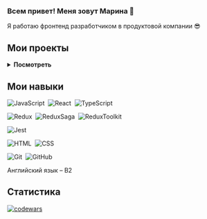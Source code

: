 ### Всем привет! Меня зовут Марина 👋

<!--
**MgKraynova/MgKraynova** is a ✨ _special_ ✨ repository because its `README.md` (this file) appears on your GitHub profile.

Here are some ideas to get you started:

- 🔭 I’m currently working on ...
- 🌱 I’m currently learning ...
- 👯 I’m looking to collaborate on ...
- 🤔 I’m looking for help with ...
- 💬 Ask me about ...
- 📫 How to reach me: ...
- 😄 Pronouns: ...
- ⚡ Fun fact: ...
-->

Я работаю фронтенд разработчиком в продуктовой компании :sunglasses: 

## Мои проекты 
<details>
<summary><b>Посмотреть</b></summary>
<table>
  <thead>
    <tr>
      <th>Название</th>
      <th>Использованные технологии</th>
      <th>Описание</th>
    </tr>
  </thead>
  <tbody>
     <tr>
      <td><a href='https://github.com/MgKraynova/search-films-app'>Search films app на React.js</a></td>
      <td>React.js, JavaScript, CSS, HTML</td>
      <td><b>Pet project. </b>Приложение по поиску фильмов из базы данных OMDB.</td>
    </tr>
    <tr>
      <td><a href='https://github.com/MgKraynova/game-memory-cards'>Игра "Найди пару" на JS</a></td>
      <td>JavaScript, CSS, HTML</td>
      <td><b>Pet project.</b> Карточная игра "Найди пару" на JS.</td>
    </tr>
    <tr>
      <td><a href='https://github.com/MgKraynova/react-mesto-auth'>Веб-приложение "Mesto" на React.js</a></td>
      <td>React.js, JavaScript, CSS, HTML</td>
      <td><b>Учебный проект</b> Mesto, переписанный с JavaScript на React. Аналог Инстаграм. К JS версии добавлена регистрация и авторизация пользователя. Проверен ревьюерами Я.Практикума.</td>
    </tr>
    <tr>
      <td><a href='https://github.com/MgKraynova/react-mesto-auth'>Бэкенд для проекта "Mesto"</a></td>
      <td>Node.js, Express.js, MongoDB</td>
      <td><b>Учебный проект.</b> Сервер позволяет регистрировать новых пользователей, создавать новые карточки, хранит данные, позволяет редактировать данные профиля, ставить лайки и удалять карточки. Проверен ревьюерами Я.Практикума.</td>
    </tr>
      <tr>
      <td><a href='https://github.com/MgKraynova/mesto'>Веб-приложение "Mesto" на JavaScript</a></td>
      <td>JavaScript, CSS, HTML</td>
      <td><b>Учебный проект</b> Mesto на JavaScript. Аналог Инстаграм. Проверен ревьюерами Я.Практикума.</td>
    </tr>
    <tr>
      <td><a href='https://github.com/MgKraynova/hungry-people'>Лендинг ресторана Hungry People</a></td>
      <td>CSS, HTML, JavaScript</td>
      <td><b>Pet project.</b> Одностраничный лендинг для ресторана, адаптированный под разные экраны. 
        Из особенностей: бургерное меню на JS, всплывающие попапы при заполнении форм на JS.</td>
    </tr>
    <tr>
      <td><a href='https://github.com/MgKraynova/online-store'>Лендинг мебельного магазина</a></td>
      <td>CSS, HTML</td>
      <td><b>Pet project.</b> Одностраничный лендинг для мебельного магазина, адаптированный под разные экраны.</td>
    </tr>
    <tr>
      <td><a href='https://github.com/MgKraynova/russian-travel'>Одностраничный сайт "Путешествия по России"</a></td>
      <td>CSS, HTML</td>
      <td><b>Учебный проект.</b> Одностраничный сайт с адаптивной версткой. Проверен ревьюерами Я.Практикума.</td>
    </tr>
  </tbody>
</table>
</details>

## Мои навыки
![JavaScript](https://img.shields.io/badge/-JavaScript-05122A?style=flat&logo=javascript)&nbsp;
![React](https://img.shields.io/badge/-React-05122A?style=flat&logo=react)&nbsp;
![TypeScript](https://img.shields.io/badge/-TypeScript-05122A?style=flat&logo=TypeScript)&nbsp;

![Redux](https://img.shields.io/badge/-Redux-05122A?style=flat&logo=Redux)&nbsp;
![ReduxSaga](https://img.shields.io/badge/-ReduxSaga-05122A?style=flat&logo=Redux-saga)&nbsp;
![ReduxToolkit](https://img.shields.io/badge/-ReduxToolkit-05122A?style=flat)&nbsp;

![Jest](https://img.shields.io/badge/-Jest-05122A?style=flat&logo=Jest)&nbsp;

![HTML](https://img.shields.io/badge/-HTML-05122A?style=flat&logo=HTML5)&nbsp;
![CSS](https://img.shields.io/badge/-CSS-05122A?style=flat&logo=CSS3&logoColor=1572B6)&nbsp;

![Git](https://img.shields.io/badge/-Git-05122A?style=flat&logo=git)&nbsp;
![GitHub](https://img.shields.io/badge/-GitHub-05122A?style=flat&logo=github)&nbsp;

Английский язык – B2

## Статистика
<!--[![Top Langs](https://github-readme-stats.vercel.app/api/top-langs/?username=MgKraynova&layout=compact)](https://github.com/anuraghazra/github-readme-stats)&nbsp;-->

[![codewars](https://www.codewars.com/users/MgKraynova/badges/large)](https://www.codewars.com/users/MgKraynova)  
